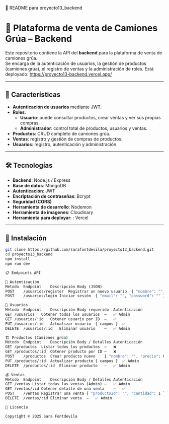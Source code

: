 📌 README para proyecto13_backend
# 🚛 Plataforma de venta de Camiones Grúa – Backend

Este repositorio contiene la API del **backend** para la plataforma de venta de camiones grúa.  
Se encarga de la autenticación de usuarios, la gestión de productos (camiones grúa), el registro de ventas y la administración de roles.
Está deployado: https://proyecto13-backend.vercel.app/

---

## 🚀 Características
- **Autenticación de usuarios** mediante JWT.
- **Roles**:
  - **Usuario**: puede consultar productos, crear ventas y ver sus propias compras.
  - **Administrador**: control total de productos, usuarios y ventas.
- **Productos**: CRUD completo de camiones grúa.
- **Ventas**: registro y gestión de compras de productos.
- **Usuarios**: registro, autenticación y administración.

---

## 🛠️ Tecnologías
- **Backend**: Node.js / Express  
- **Base de datos**: MongoDB  
- **Autenticación**: JWT  
- **Encriptación de contraseñas**: Bcrypt  
- **Seguridad (CORS)**  
- **Herramienta de desarrollo**: Nodemon
- **Herramienta de imagenes**: Cloudinary
- **Herramienta para deployar**: : Vercel

---

## 🔧 Instalación
```bash
git clone https://github.com/sarafontdevila/proyecto13_backend.git
cd proyecto13_backend
npm install
npm run dev

📋 Endpoints API

🔐 Autenticación
Método	Endpoint	Descripción	Body (JSON)
POST	/usuarios/register	Registrar un nuevo usuario	{ "nombre": "", "email": "", "password": "" }
POST	/usuarios/login	Iniciar sesión	{ "email": "", "password": "" }

👤 Usuarios
Método	Endpoint	Descripción	Body requerido	Autenticación
GET	/usuarios	Obtener todos los usuarios	–	✅ Admin
GET	/usuarios/:id	Obtener usuario por ID	–	✅
PUT	/usuarios/:id	Actualizar usuario	{ campos }	✅
DELETE	/usuarios/:id	Eliminar usuario	–	✅ Admin

🏗️ Productos (Camiones grúa)
Método	Endpoint	Descripción	Body / Detalles	Autenticación
GET	/productos	Listar todos los productos	–	❌
GET	/productos/:id	Obtener producto por ID	–	❌
POST	/productos	Crear producto nuevo	{ "nombre": "", "precio": 0, "stock": 0, ... }	✅ Admin
PUT	/productos/:id	Actualizar producto	{ campos }	✅ Admin
DELETE	/productos/:id	Eliminar producto	–	✅ Admin

💰 Ventas
Método	Endpoint	Descripción	Body / Detalles	Autenticación
GET	/ventas	Listar todas las ventas (Admin)	–	✅ Admin
GET	/ventas/:id	Obtener detalle de una venta	–	✅
POST	/ventas	Registrar una venta	{ "productoId": "", "cantidad": 1 }	✅
DELETE	/ventas/:id	Eliminar venta	–	✅ Admin

📄 Licencia

Copyright © 2025 Sara Fontdevila
